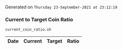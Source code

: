 Generated on `Thursday 23-September-2021 at 23:12:19`

### Current to Target Coin Ratio
`current_coin_ratio.sh`

Date|Current|Target|Ratio
---|---|---|---

